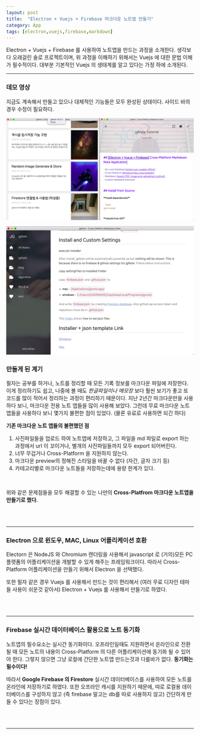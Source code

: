 ```yaml
---
layout: post
title:  "Electron + Vuejs + Firebase 마크다운 노트앱 만들기"
category: App
tags: [electron,vuejs,firebase,markdown]
---
```



Electron + Vuejs + Firebase 를 사용하여 노트앱을 만드는 과정을 소개한다. 생각보다 오래걸린 솔로 프로젝트이며, 위 과정을 이해하기 위해서는 Vuejs 에 대한 문법 이해가 필수적이다. 대부분 기본적인 Vuejs 의 생태계를 알고 있다는 가정 하에 소개된다.

<!-- more -->

---





### 데모 영상

지금도 계속해서 만들고 있으나 대체적인 기능들은 모두 완성된 상태이다. 사이드 바의 경우 수정이 필요하다.


![image.png](https://github.com/jgtonys/upload_test/blob/master/screenshot-Mon%20Aug%2012%202019%2015:24:12%20GMT%2B0900%20%28KST%29.png?raw=true)

![5C418357-0607-4E62-8AE5-65C71B194EE9.png](https://github.com/jgtonys/upload_test/blob/master/screenshot-Mon%20Aug%2012%202019%2015:24:29%20GMT%2B0900%20%28KST%29.png?raw=true)




### 만들게 된 계기

필자는 공부를 하거나, 노트를 정리할 때 모든 기록 정보를 마크다운 파일에 저장한다. 이게 정리하기도 쉽고, 나중에 볼 때도 *한글파일이나 메모장* 보다 훨씬 보기가 좋고 또 코드를 많이 적어서 정리하는 과정이 편리하기 때문이다.
지난 2년간 마크다운만을 사용하다 보니, 마크다운 전용 노트 앱들을 많이 사용해 보았다. 그런데 무료 마크다운 노트앱들을 사용하다 보니 몇가지 불편한 점이 있었다. (물론 유료로 사용하면 되긴 하다)

**기존 마크다운 노트 앱들의 불편했던 점**

1. 사진파일들을 업로드 하여 노트앱에 저장하고, 그 파일을 md 파일로 export 하는 과정에서 url 이 꼬이거나, 별개의 사진파일들까지 모두 export 되어버린다.
2. 너무 무겁거나 Cross-Platform 을 지원하지 않는다.
3. 마크다운 preview의 정해진 스타일을 바꿀 수 없다 (자간, 글자 크기 등)
4. 카테고리별로 마크다운 노트들을 저장하는데에 용량 한계가 있다.


<br>

위와 같은 문제점들을 모두 해결할 수 있는 나만의 **Cross-Platfrom 마크다운 노트앱을 만들기로 했다.**

<br>
<br>

---

### Electron 으로 윈도우, MAC, Linux 어플리케이션 호환

Electorn 은 NodeJS 와 Chromium 렌더링을 사용해서 javascript 로 (거의)모든 PC 플랫폼의 어플리케이션을 개발할 수 있게 해주는 프레임워크이다. 따라서 Cross-Platform 어플리케이션을 만들기 위해서 Electron 을 선택했다.

또한 필자 같은 경우 Vuejs 를 사용해서 만드는 것이 편리해서 (여러 무료 디자인 테마들 사용이 쉬운것 같아서) Electron + Vuejs 를 사용해서 만들기로 하였다.

<br>
<br>

---

### Firebase 실시간 데이터베이스 활용으로 노트 동기화

노트앱의 필수요소는 실시간 동기화이다. 오프라인일때도 지원하면서 온라인으로 전환될 때 모든 노트의 내용이 Cross-Platform 의 다른 어플리케이션에 동기화 될 수 있어야 한다. 그렇지 않으면 그냥 로컬에 간단한 노트앱 만드는것과 다를바가 없다. **동기화는 필수이다!**

따라서 **Google Firebase 의 Firestore** 실시간 데이터베이스를 사용하여 모든 노트를 온라인에 저장하기로 하였다. 또한 오프라인 캐시를 지원하기 때문에, 따로 로컬용 데이터베이스를 구성하지 않고 (즉 firebase 말고는 db를 따로 사용하지 않고) 간단하게 만들 수 있다는 장점이 있다.

<br>
<br>

---
